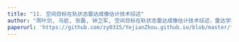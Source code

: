 ```yaml
---
title: "11. 空间目标在轨状态雷达成像估计技术综述"
author: "周叶剑, 马岩, 张磊, 钟卫军, 空间目标在轨状态雷达成像估计技术综述，雷达学报，2021, 10(4): 607–621."
paperurl: 'https://github.com/zy0315/YejianZhou.github.io/blob/master/files/空间目标在轨状态雷达成像估计技术综述.pdf'
---
```

